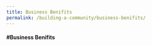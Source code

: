 ```yaml
---
title: Business Benifits
permalink: /building-a-community/business-benifits/
---
```


#### **\#Business Benifits**
